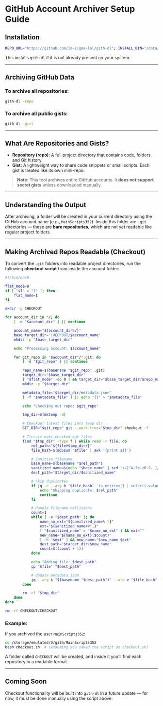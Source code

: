 
# GitHub Account Archiver Setup Guide

## Installation

```bash
REPO_URL="https://github.com/Im-sigma-lol/gith-dl"; INSTALL_BIN="/data/data/com.termux/files/usr/bin/gith-dl"; command -v git >/dev/null 2>&1 || pkg install -y git; [ -f "$INSTALL_BIN" ] || { TEMP=$(mktemp -d) && git clone "$REPO_URL" "$TEMP" && cd "$TEMP" && bash install.sh && cd - && rm -rf "$TEMP"; }
```

This installs `gith-dl` if it is not already present on your system.

---

## Archiving GitHub Data

### To archive all repositories:
```bash
gith-dl -repo
```

### To archive all public gists:
```bash
gith-dl -gist
```

---

## What Are Repositories and Gists?

- **Repository (repo):** A full project directory that contains code, folders, and Git history.
- **Gist:** A lightweight way to share code snippets or small scripts. Each gist is treated like its own mini-repo.

> **Note:** This tool archives entire GitHub accounts. It **does not support secret gists** unless downloaded manually.

---

## Understanding the Output

After archiving, a folder will be created in your current directory using the GitHub account name (e.g., `MainScripts352`). Inside this folder are `.git` directories — these are **bare repositories**, which are not yet readable like regular project folders.

---

## Making Archived Repos Readable (Checkout)

To convert the `.git` folders into readable project directories, run the following **checkout script** from inside the account folder:

```bash
#!/bin/bash

flat_mode=0
if [ "$1" = "1" ]; then
    flat_mode=1
fi

mkdir -p CHECKOUT

for account_dir in */; do
    [ -d "$account_dir" ] || continue

    account_name="${account_dir%/}"
    base_target_dir="CHECKOUT/$account_name"
    mkdir -p "$base_target_dir"

    echo "Processing account: $account_name"

    for git_repo in "$account_dir"/*.git; do
        [ -d "$git_repo" ] || continue

        repo_name=$(basename "$git_repo" .git)
        target_dir="$base_target_dir"
        [ "$flat_mode" -eq 0 ] && target_dir="$base_target_dir/$repo_name"
        mkdir -p "$target_dir"

        metadata_file="$target_dir/metadata.json"
        [ -f "$metadata_file" ] || echo "{}" > "$metadata_file"

        echo "Checking out repo: $git_repo"

        tmp_dir=$(mktemp -d)

        # Checkout latest files into temp dir
        GIT_DIR="$git_repo" git --work-tree="$tmp_dir" checkout -f

        # Iterate over checked out files
        find "$tmp_dir" -type f | while read -r file; do
            rel_path="${file#$tmp_dir/}"
            file_hash=$(md5sum "$file" | awk '{print $1}')

            # Sanitize filename
            base_name=$(basename "$rel_path")
            sanitized_name=$(echo "$base_name" | sed 's/[^A-Za-z0-9._]/ /g')
            dest_path="$target_dir/$sanitized_name"

            # Skip duplicates
            if jq -e --arg h "$file_hash" 'to_entries[] | select(.value == $h)' "$metadata_file" > /dev/null; then
                echo "Skipping duplicate: $rel_path"
                continue
            fi

            # Handle filename collisions
            count=1
            while [ -e "$dest_path" ]; do
                name_no_ext="${sanitized_name%.*}"
                ext="${sanitized_name##*.}"
                [ "$sanitized_name" = "$name_no_ext" ] && ext=""
                new_name="${name_no_ext}($count)"
                [ -n "$ext" ] && new_name="$new_name.$ext"
                dest_path="$target_dir/$new_name"
                count=$((count + 1))
            done

            echo "Adding file: $dest_path"
            cp "$file" "$dest_path"

            # Update metadata.json
            jq --arg k "$(basename "$dest_path")" --arg v "$file_hash" '. + {($k): $v}' "$metadata_file" > "$metadata_file.tmp" && mv "$metadata_file.tmp" "$metadata_file"
        done

        rm -rf "$tmp_dir"
    done
done

rm -rf CHECKOUT/CHECKOUT
```

### Example:

If you archived the user `MainScripts352`:

```bash
cd /storage/emulated/0/gith/MainScripts352
bash checkout.sh  # (Assuming you saved the script as checkout.sh)
```

A folder called `CHECKOUT` will be created, and inside it you’ll find each repository in a readable format.

---

## Coming Soon

Checkout functionality will be built into `gith-dl` in a future update — for now, it must be done manually using the script above.
